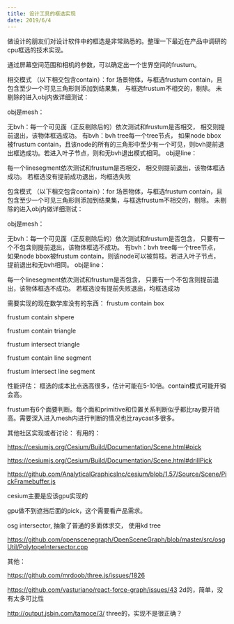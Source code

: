 ```yaml
---
title: 设计工具的框选实现
date: 2019/6/4
---
```


做设计的朋友们对设计软件中的框选是非常熟悉的。整理一下最近在产品中调研的cpu框选的技术实现。

通过屏幕空间范围和相机的参数，可以确定出一个世界空间的frustum。

相交模式
（以下相交包含contain）：for 场景物体，与框选frustum contain，且包含至少一个可见三角形则添加到结果集， 与框选frustum不相交的，剔除。 未剔除的进入obj内做详细测试：

obj是mesh：

无bvh：每一个可见面（正反剔除后的）依次测试和frustum是否相交， 相交则提前退出，该物体框选成功。
有bvh：bvh tree每一个tree节点， 如果node bbox被frustum contain，且该node的所有的三角形中至少有一个可见，则bvh提前退出框选成功。若进入叶子节点，则和无bvh退出模式相同。
obj是line：

每一个linesegment依次测试和frustum是否相交， 相交则提前退出，该物体框选成功。
若框选没有提前成功退出，均框选失败

包含模式
（以下相交包含contain）：for 场景物体，与框选frustum contain，且包含至少一个可见三角形则添加到结果集，与框选frustum不相交的，剔除。 未剔除的进入obj内做详细测试：

obj是mesh：

无bvh：每一个可见面（正反剔除后的）依次测试和frustum是否包含， 只要有一个不包含则提前退出，该物体框选不成功。
有bvh：bvh tree每一个tree节点， 如果node bbox被frustum contain，则该node可以被剪枝。若进入叶子节点， 提前退出和无bvh相同。
obj是line：

每一个linesegment依次测试和frustum是否包含， 只要有一个不包含则提前退出，该物体框选不成功。
若框选没有提前失败退出，均框选成功

需要实现的现在数学库没有的东西：
frustum contain box

frustum contain shpere

frustum contain triangle

frustum intersect triangle

frustum contain line segment

frustum intersect line segment

性能评估：
框选的成本比点选高很多，估计可能在5-10倍。contain模式可能开销会高。

frustum有6个面要判断。每个面和primitive和位置关系判断似乎都比ray要开销高。需要深入进入mesh内进行判断的情况也比raycast多很多。

其他社区实现或者讨论：
有用的：

https://cesiumjs.org/Cesium/Build/Documentation/Scene.html#pick

https://cesiumjs.org/Cesium/Build/Documentation/Scene.html#drillPick 

https://github.com/AnalyticalGraphicsInc/cesium/blob/1.57/Source/Scene/PickFramebuffer.js

cesium主要是应该gpu实现的

gpu做不到遮挡后面的pick，这个需要看产品需求。



osg intersector, 抽象了普通的多面体求交， 使用kd tree

https://github.com/openscenegraph/OpenSceneGraph/blob/master/src/osgUtil/PolytopeIntersector.cpp



其他：

https://github.com/mrdoob/three.js/issues/1826

https://github.com/vasturiano/react-force-graph/issues/43 2d的，简单，没有太多可比性

http://output.jsbin.com/tamoce/3/  three的，实现不是很正确？